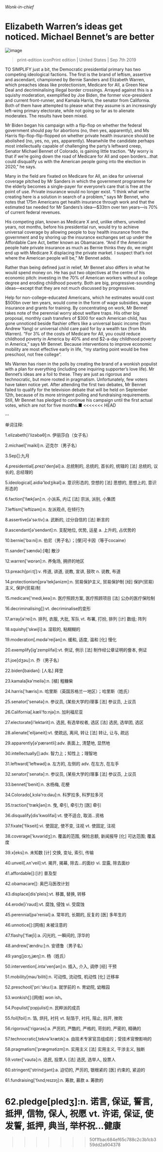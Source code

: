###### Wonk-in-chief
# Elizabeth Warren’s ideas get noticed. Michael Bennet’s are better 
![image](images/20190907_usp503.jpg) 
> print-edition iconPrint edition | United States | Sep 7th 2019 
TO SIMPLIFY just a bit, the Democratic presidential primary has two competing ideological factions. The first is the brand of leftism, assertive and ascendant, championed by Bernie Sanders and Elizabeth Warren, which preaches ideas like protectionism, Medicare for All, a Green New Deal and decriminalising illegal border crossings. Arrayed against this is a squishy moderation, exemplified by Joe Biden, the former vice-president and current front-runner, and Kamala Harris, the senator from California. Both of them have attempted to please what they assume is an increasingly left-wing primary electorate, while not going so far as to alienate moderates. The results have been mixed. 
Mr Biden began his campaign with a flip-flop on whether the federal government should pay for abortions (no, then yes, apparently), and Ms Harris flip-flop-flip-flopped on whether private health insurance should be abolished (no, yes, no, yes, apparently). Meanwhile the candidate perhaps most intellectually capable of challenging the party’s leftward creep, Senator Michael Bennet of Colorado, is gaining little traction. “My worry is that if we’re going down the road of Medicare for All and open borders…that could disqualify us with the American people going into the election in 2020,” he says. 
Many in the field are fixated on Medicare for All, an idea for universal coverage pitched by Mr Sanders in which the government programme for the elderly becomes a single-payer for everyone’s care that is free at the point of use. Private insurance would no longer exist. “I think what we’re creating here is a solution in search of a problem,” says Mr Bennet, who notes that 175m Americans get health insurance through work and that the estimated tax needed for Mr Sanders’s idea—$33trn over ten years—is 70% of current federal revenues. 
His competing plan, known as Medicare X and, unlike others, unveiled years, not months, before his presidential run, would try to achieve universal coverage by allowing people to buy health insurance from the government and by shoring up the insurance exchanges set up under the Affordable Care Act, better known as Obamacare. “And if the American people hate private insurance as much as Bernie thinks they do, we might end up with Medicare X displacing the private market. I suspect that’s not where the American people will be,” Mr Bennet adds. 
Rather than being defined just in relief, Mr Bennet also differs in what he would spend money on. He has put two objectives at the centre of his economic pitch: investing in the 70% of American workers without a college degree and eroding childhood poverty. Both are big, progressive-sounding ideas—except that they are not much discussed by progressives. 
Help for non-college-educated Americans, which he estimates would cost $500bn over ten years, would come in the form of wage subsidies, wage insurance and grants for training. By concentrating on work, Mr Bennet takes note of the perennial worry about welfare traps. His other big proposal, monthly cash transfers of $300 for each American child, has gone unnoticed beside flashier offers like a universal basic income (from Andrew Yang) or universal child care paid for by a wealth tax (from Ms Warren). “For 3% of the costs of Medicare for All, you could reduce childhood poverty in America by 40% and end $2-a-day childhood poverty in America,” says Mr Bennet. Because interventions to improve economic mobility are most effective early in life, “my starting point would be free preschool, not free college”. 
Ms Warren has risen in the polls by creating the brand of a wonkish populist with a plan for everything (including one inquiring supporter’s love life). Mr Bennet’s ideas are a foil to these. They are just as rigorous and technocratic, but more rooted in pragmatism. Unfortunately, few voters have taken notice yet. After attending the first two debates, Mr Bennet failed to qualify for the television debate that will be held on September 12th, because of its more stringent polling and fundraising requirements. Still, Mr Bennet has pledged to continue his campaign until the first actual votes, which are not for five months.■ 
<<<<<<< HEAD
-- 
 单词注释:
1.elizabeth[i'lizәbәθ]:n. 伊丽莎白（女子名） 
2.michael['maikl]:n. 迈克尔（男子名） 
3.Sep[]:九月 
4.presidential[.prezi'denʃәl]:a. 总统制的, 总统的, 首长的, 统辖的 [法] 总统的, 议长的, 总经理的 
5.ideological[.aidiә'lɒdʒikәl]:a. 意识形态的, 空想的 [法] 思想的, 思想上的, 意识形态的 
6.faction['fækʃәn]:n. 小派系, 内讧 [法] 宗派, 派别, 小集团 
7.leftism['leftizәm]:n. 左派观点, 在倾行为 
8.assertive[ә'sә:tiv]:a. 武断的, 过分自信的 [法] 断言的 
9.ascendant[ә'sendәnt]:n. 支配地位, 优势, 运星 a. 上升的, 占优势的 
10.bernie['bә:ni]:n. 伯尼（男子名）；[俚]可卡因（等于cocaine） 
11.sander['sændә]:[电] 散沙 
12.warren['wɒrәn]:n. 养兔场, 拥挤的地区 
13.preach[pri:tʃ]:v. 传道, 讲道, 说教, 宣讲, 鼓吹 n. 说教, 布道 
14.protectionism[prә'tekʃәnizm]:n. 贸易保护主义, 贸易保护制 [经] 保护(贸易)主义, 保护(贸易)制 
15.medicare['medi,keә]:n. 医疗照顾方案, 医疗照顾项目 [法] 公办的医疗保险制 
16.decriminalising[]:vt. decriminalise的变形 
17.array[ә'rei]:n. 排列, 衣服, 大批, 军队 vt. 布署, 打扮, 排列 [计] 数组; 阵列 
18.squishy['skwiʃi]:a. 湿软的, 粘糊糊的 
19.moderation[.mɒdә'reiʃәn]:n. 缓和, 适度, 温和 [化] 慢化 
20.exemplify[ig'zemplifai]:vt. 例证, 例示 [法] 制作经公章证明的誊本, 例证 
21.joe[dʒәu]:n. 乔（男子名） 
22.biden[baidən]: [人名] 拜登 
23.kamala[kә'meilә]:n. [植] 粗糠柴 
24.harris['hæris]:n. 哈里斯（英国苏格兰一地区）；哈里斯（姓氏） 
25.senator['senәtә]:n. 参议员, (某些大学的)理事 [法] 参议员, 上议员 
26.California[.kæli'fɒ:njә]:n. 加利福尼亚 
27.electorate[i'lektәrit]:n. 选民, 有选举权者, 选区 [法] 选民, 选举团, 选区 
28.alienate['eiljәneit]:vt. 使疏远, 离间, 转让 [法] 转让, 让与, 疏远 
29.apparently[ә'pærәntli]:adv. 表面上, 清楚地, 显然地 
30.intellectually[]:adv. 智力上；知性上；理智地 
31.leftward['leftwәd]:a. 左方的, 左侧的 adv. 在左方, 在左手 
32.senator['senәtә]:n. 参议员, (某些大学的)理事 [法] 参议员, 上议员 
33.bennet['benit]:n. 水杨梅, 花梗 
34.Colorado[,kɔlә'rɑ:dәu]:n. 科罗拉多, 科罗拉多河 
35.traction['trækʃәn]:n. 曳, 牵引, 牵引力 [医] 牵引 
36.disqualify[dis'kwɒlifai]:vt. 使不适合, 取消...资格 
37.fixate['fikseit]:vi. 使固定, 使不变, 注视 vt. 使固定, 注视 
38.coverage['kʌvәridʒ]:n. 覆盖的范围, 保险总额, 新闻报导 [化] 可达范围; 覆盖度 
39.x[eks]:n. 未知数 [计] 交换, 变址, 索引, 传输 
40.unveil[.ʌn'veil]:vt. 揭开, 揭幕, 除去...的面纱 vi. 显露, 除去面纱 
41.affordable[]:[计] 普及型 
42.obamacare[]: 奥巴马医改计划 
43.displace[dis'pleis]:vt. 移置, 替换, 转移 
44.erode[i'rәud]:vt. 腐蚀, 侵蚀 vi. 受腐蚀 
45.perennial[pә'reniәl]:a. 常年的, 长期的, 反复的 [医] 多年生的 
46.unnotice[]:[网络] 未被注意的 
47.flashy['flæʃi]:a. 闪光的, 一瞬间的, 浮华的 
48.andrew['ændru:]:n. 安德鲁（男子名） 
49.yang[jɑ:ŋ,jæŋ]:n. 杨（姓氏） 
50.intervention[.intә'venʃәn]:n. 插入, 介入, 调停 [经] 干预 
51.mobility[mәu'biliti]:n. 可动性, 流动性, 机动性 [化] 迁移率 
52.preschool['pri:'sku:l]:a. 就学前的 n. 育幼院, 幼稚园 
53.wonkish[]:[网络] won ish。 
54.Populist['pɔpjulist]:n. 民粹派的成员 
55.foil[fɒil]:n. 箔, 烘托, 衬托 vt. 贴箔于, 衬托, 阻止, 挡开, 挫败 
56.rigorous['rigәrәs]:a. 严厉的, 严酷的, 严格的, 苛刻的, 严密的, 精确的 
57.technocratic[ˌteknə'krætɪk]:a. 由技术专家官员组成的；受技术官僚影响的 
58.pragmatism['prægmәtizm]:n. 实用主义 [法] 实用主义, 干涉主义, 独断 
59.voter['vәutә]:n. 选民, 投票人 [法] 选民, 选举人, 投票人 
60.stringent['strindʒәnt]:a. 迫切的, 严厉的, 银根紧的 [医] 约束的, 紧迫的 
61.fundraising['fʌndˌreɪzɪŋ]:n. 筹款, 募款 a. 筹款的 
62.pledge[pledʒ]:n. 诺言, 保证, 誓言, 抵押, 信物, 保人, 祝愿 vt. 许诺, 保证, 使发誓, 抵押, 典当, 举杯祝...健康 
=======
>>>>>>> 50f1fbac684ef65c788c2c3b1cb359dd2a904378
